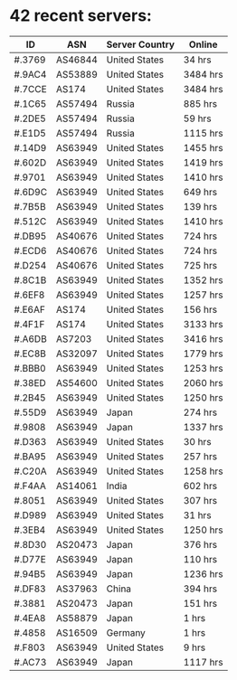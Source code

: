 # 42 recent servers:

| ID | ASN | Server Country | Online |
| ------ | ------ | ------ | ------ |
| #.3769 | AS46844 | United States | 34 hrs |
| #.9AC4 | AS53889 | United States | 3484 hrs |
| #.7CCE | AS174 | United States | 3484 hrs |
| #.1C65 | AS57494 | Russia | 885 hrs |
| #.2DE5 | AS57494 | Russia | 59 hrs |
| #.E1D5 | AS57494 | Russia | 1115 hrs |
| #.14D9 | AS63949 | United States | 1455 hrs |
| #.602D | AS63949 | United States | 1419 hrs |
| #.9701 | AS63949 | United States | 1410 hrs |
| #.6D9C | AS63949 | United States | 649 hrs |
| #.7B5B | AS63949 | United States | 139 hrs |
| #.512C | AS63949 | United States | 1410 hrs |
| #.DB95 | AS40676 | United States | 724 hrs |
| #.ECD6 | AS40676 | United States | 724 hrs |
| #.D254 | AS40676 | United States | 725 hrs |
| #.8C1B | AS63949 | United States | 1352 hrs |
| #.6EF8 | AS63949 | United States | 1257 hrs |
| #.E6AF | AS174 | United States | 156 hrs |
| #.4F1F | AS174 | United States | 3133 hrs |
| #.A6DB | AS7203 | United States | 3416 hrs |
| #.EC8B | AS32097 | United States | 1779 hrs |
| #.BBB0 | AS63949 | United States | 1253 hrs |
| #.38ED | AS54600 | United States | 2060 hrs |
| #.2B45 | AS63949 | United States | 1250 hrs |
| #.55D9 | AS63949 | Japan | 274 hrs |
| #.9808 | AS63949 | Japan | 1337 hrs |
| #.D363 | AS63949 | United States | 30 hrs |
| #.BA95 | AS63949 | United States | 257 hrs |
| #.C20A | AS63949 | United States | 1258 hrs |
| #.F4AA | AS14061 | India | 602 hrs |
| #.8051 | AS63949 | United States | 307 hrs |
| #.D989 | AS63949 | United States | 31 hrs |
| #.3EB4 | AS63949 | United States | 1250 hrs |
| #.8D30 | AS20473 | Japan | 376 hrs |
| #.D77E | AS63949 | Japan | 110 hrs |
| #.94B5 | AS63949 | Japan | 1236 hrs |
| #.DF83 | AS37963 | China | 394 hrs |
| #.3881 | AS20473 | Japan | 151 hrs |
| #.4EA8 | AS58879 | Japan | 1 hrs |
| #.4858 | AS16509 | Germany | 1 hrs |
| #.F803 | AS63949 | United States | 9 hrs |
| #.AC73 | AS63949 | Japan | 1117 hrs |

